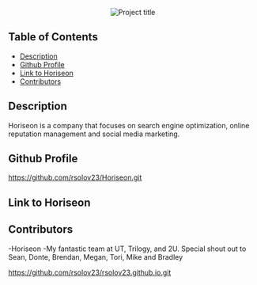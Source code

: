 <p align="center">
<img src="./assets/images/digital-marketing-meeting2.jpg"
alt="Project title">

## Table of Contents

- [Description](#description)
- [Github Profile](#github-profile)
- [Link to Horiseon](#link-to-horiseon)
- [Contributors](#contributors)

## Description <a name = "description"></a>

Horiseon is a company that focuses on search engine optimization, online reputation management and social media marketing.

## Github Profile <a name = "github-profile"></a>

https://github.com/rsolov23/Horiseon.git

## Link to Horiseon <a name = "link to Horiseon"></a>



## Contributors <a name = "contributors"></a>

-Horiseon
-My fantastic team at UT, Trilogy, and 2U. Special shout out to Sean, Donte, Brendan, Megan, Tori, Mike and Bradley


https://github.com/rsolov23/rsolov23.github.io.git
















